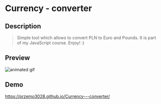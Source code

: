 # Currency - converter

## Description
>Simple tool which allows to convert PLN to Euro and Pounds.
>It is part of my JavaScript course.
>Enjoy! :)

## Preview
![animated gif](https://github.com/Przemo3028/Currency---converter/blob/main/images/animated_gif.gif?raw=true)

## Demo
https://przemo3028.github.io/Currency---converter/
